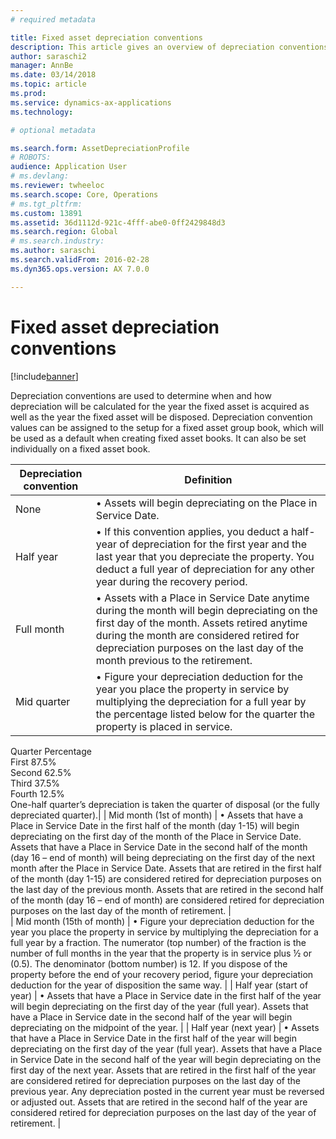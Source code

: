 ```yaml
---
# required metadata

title: Fixed asset depreciation conventions
description: This article gives an overview of depreciation conventions.
author: saraschi2
manager: AnnBe
ms.date: 03/14/2018
ms.topic: article
ms.prod: 
ms.service: dynamics-ax-applications
ms.technology: 

# optional metadata

ms.search.form: AssetDepreciationProfile
# ROBOTS: 
audience: Application User
# ms.devlang: 
ms.reviewer: twheeloc
ms.search.scope: Core, Operations
# ms.tgt_pltfrm: 
ms.custom: 13891
ms.assetid: 36d1112d-921c-4fff-abe0-0ff2429848d3
ms.search.region: Global
# ms.search.industry: 
ms.author: saraschi
ms.search.validFrom: 2016-02-28
ms.dyn365.ops.version: AX 7.0.0

---
```


# Fixed asset depreciation conventions

[!include[banner](../includes/banner.md)]

Depreciation conventions are used to determine when and how depreciation will be calculated for the year the fixed asset is acquired as well as the year the fixed asset will be disposed. Depreciation convention values can be assigned to the setup for a fixed asset group book, which will be used as a default when creating fixed asset books. It can also be set individually on a fixed asset book.

| **Depreciation convention** | **Definition**                                         |  
|-----------------------------|---------------------------------------------------------|
| None                        | •	Assets will begin depreciating on the Place in Service Date.         |
| Half year                   | •	If this convention applies, you deduct a half-year of depreciation for the first year and the last year that you depreciate the property. You deduct a full year of depreciation for any other year during the recovery period.   |
| Full month                  |•	 Assets with a Place in Service Date anytime during the month will begin depreciating on the first day of the month. Assets retired anytime during the month are considered retired for depreciation purposes on the last day of the month previous to the retirement.         |
| Mid quarter                 | •	Figure your depreciation deduction for the year you place the property in service by multiplying the depreciation for a full year by the percentage listed below for the quarter the property is placed in service.   
   Quarter    Percentage   
   First        87.5%          
Second           62.5%        
Third            37.5%          
Fourth           12.5%      
One-half quarter’s depreciation is taken the quarter of disposal (or the fully depreciated quarter).|
| Mid month (1st of month)    | •	Assets that have a Place in Service Date in the first half of the month (day 1-15) will begin depreciating on the first day of the month of the Place in Service Date. Assets that have a Place in Service Date in the second half of the month (day 16 – end of month) will being depreciating on the first day of the next month after the Place in Service Date. Assets that are retired in the first half of the month (day 1-15) are considered retired for depreciation purposes on the last day of the previous month. Assets that are retired in the second half of the month (day 16 – end of month) are considered retired for depreciation purposes on the last day of the month of retirement. |   
| Mid month (15th of month)   | •	Figure your depreciation deduction for the year you place the property in service by multiplying the depreciation for a full year by a fraction. The numerator (top number) of the fraction is the number of full months in the year that the property is in service plus ½ or (0.5). The denominator (bottom number) is 12. If you dispose of the property before the end of your recovery period, figure your depreciation deduction for the year of disposition the same way.   |
| Half year (start of year)   | •	Assets that have a Place in Service date in the first half of the year will begin depreciating on the first day of the year (full year). Assets that have a Place in Service date in the second half of the year will begin depreciating on the midpoint of the year.    |
| Half year (next year)       | •	Assets that have a Place in Service Date in the first half of the year will begin depreciating on the first day of the year (full year). Assets that have a Place in Service Date in the second half of the year will begin depreciating on the first day of the next year. Assets that are retired in the first half of the year are considered retired for depreciation purposes on the last day of the previous year. Any depreciation posted in the current year must be reversed or adjusted out. Assets that are retired in the second half of the year are considered retired for depreciation purposes on the last day of the year of retirement.   |


